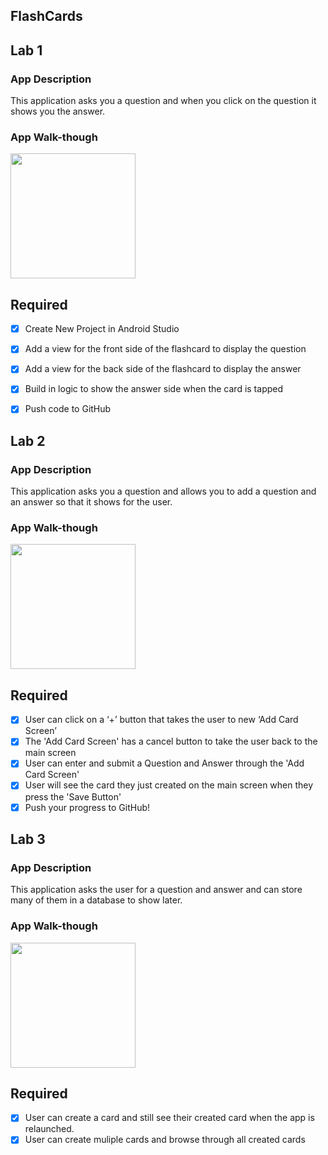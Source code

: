 ## FlashCards

## Lab 1

### App Description
This application asks you a question and when you click on the question it shows you the answer.

### App Walk-though

<img src="https://i.imgur.com/RtjRHOX.gif" width=200><br>

## Required
- [x] Create New Project in Android Studio
- [x] Add a view for the front side of the flashcard to display the question
- [x] Add a view for the back side of the flashcard to display the answer
- [x] Build in logic to show the answer side when the card is tapped
- [x] Push code to GitHub


## Lab 2

### App Description
This application asks you a question and allows you to add a question and an answer so that it shows for the user.

### App Walk-though

<img src="https://i.imgur.com/lGwKxxd.gif" width=200><br>


## Required
- [x] User can click on a ‘+’ button that takes the user to new ‘Add Card Screen’
- [x] The 'Add Card Screen' has a cancel button to take the user back to the main screen
- [x] User can enter and submit a Question and Answer through the 'Add Card Screen'
- [x] User will see the card they just created on the main screen when they press the 'Save Button'
- [x] Push your progress to GitHub!

## Lab 3

### App Description
This application asks the user for a question and answer and can store many of them in a database to show later.

### App Walk-though

<img src="https://i.imgur.com/7GQQjQ3.gif" width=200><br>

## Required
- [x] User can create a card and still see their created card when the app is relaunched.
- [x] User can create muliple cards and browse through all created cards
